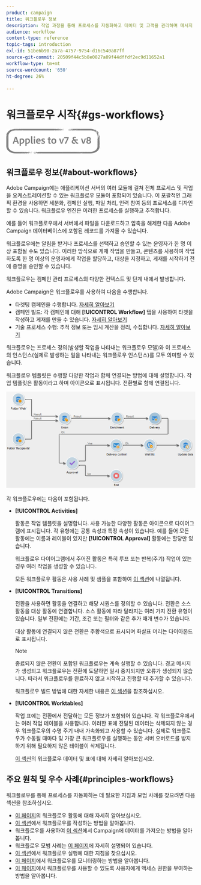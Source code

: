 ```yaml
---
product: campaign
title: 워크플로우 정보
description: 작업 과정을 통해 프로세스를 자동화하고 데이터 및 고객을 관리하며 메시지 전송 등을 수행할 수 있습니다.
audience: workflow
content-type: reference
topic-tags: introduction
exl-id: 51be6b90-2a7a-4757-9754-d16c540a87ff
source-git-commit: 20509f44c5b8e0827a09f44dffdf2ec9d11652a1
workflow-type: tm+mt
source-wordcount: '650'
ht-degree: 26%

---
```


# 워크플로우 시작{#gs-workflows}

![](../../assets/common.svg)

## 워크플로우 정보{#about-workflows}

Adobe Campaign에는 애플리케이션 서버의 여러 모듈에 걸쳐 전체 프로세스 및 작업을 오케스트레이션할 수 있는 워크플로우 모듈이 포함되어 있습니다. 이 포괄적인 그래픽 환경을 사용하면 세분화, 캠페인 실행, 파일 처리, 인력 참여 등의 프로세스를 디자인할 수 있습니다. 워크플로우 엔진은 이러한 프로세스를 실행하고 추적합니다.

예를 들어 워크플로우에서 서버에서 파일을 다운로드하고 압축을 해제한 다음 Adobe Campaign 데이터베이스에 포함된 레코드를 가져올 수 있습니다.

워크플로우에는 알림을 받거나 프로세스를 선택하고 승인할 수 있는 운영자가 한 명 이상 포함될 수도 있습니다. 이러한 방식으로 게재 작업을 만들고, 콘텐츠를 사용하여 작업하도록 한 명 이상의 운영자에게 작업을 할당하고, 대상을 지정하고, 게재를 시작하기 전에 증명을 승인할 수 있습니다.

워크플로우는 캠페인 관리 프로세스의 다양한 컨텍스트 및 단계 내에서 발생합니다.

Adobe Campaign은 워크플로우를 사용하여 다음을 수행합니다.

* 타겟팅 캠페인을 수행합니다. [자세히 알아보기](building-a-workflow.md#implementation-steps-)
* 캠페인 빌드: 각 캠페인에 대해 **[!UICONTROL Workflow]** 탭을 사용하여 타겟을 작성하고 게재를 만들 수 있습니다. [자세히 알아보기](building-a-workflow.md#campaign-workflows)
* 기술 프로세스 수행: 추적 정보 또는 임시 계산을 정리, 수집합니다. [자세히 알아보기](building-a-workflow.md#technical-workflows)

워크플로우는 프로세스 정의(발생할 작업을 나타내는 워크플로우 모델)와 이 프로세스의 인스턴스(실제로 발생하는 일을 나타내는 워크플로우 인스턴스)를 모두 의미할 수 있습니다.

워크플로우 템플릿은 수행할 다양한 작업과 함께 연결되는 방법에 대해 설명합니다. 작업 템플릿은 활동이라고 하며 아이콘으로 표시됩니다. 전환별로 함께 연결됩니다.

![](assets/example1.png)

각 워크플로우에는 다음이 포함됩니다.

* **[!UICONTROL Activities]**

   활동은 작업 템플릿을 설명합니다. 사용 가능한 다양한 활동은 아이콘으로 다이어그램에 표시됩니다. 각 유형에는 공통 속성과 특정 속성이 있습니다. 예를 들어 모든 활동에는 이름과 레이블이 있지만 **[!UICONTROL Approval]** 활동에는 할당만 있습니다.

   워크플로우 다이어그램에서 주어진 활동은 특히 루프 또는 반복(주기) 작업이 있는 경우 여러 작업을 생성할 수 있습니다.

   모든 워크플로우 활동은 사용 사례 및 샘플을 포함하여 [이 섹션](about-activities.md)에 나열됩니다.

* **[!UICONTROL Transitions]**

   전환을 사용하면 활동을 연결하고 해당 시퀀스를 정의할 수 있습니다. 전환은 소스 활동을 대상 활동에 연결합니다. 소스 활동에 따라 달라지는 여러 가지 전환 유형이 있습니다. 일부 전환에는 기간, 조건 또는 필터와 같은 추가 매개 변수가 있습니다.

   대상 활동에 연결되지 않은 전환은 주황색으로 표시되며 화살표 머리는 다이아몬드로 표시됩니다.

   >[!NOTE]
   >
   >종료되지 않은 전환이 포함된 워크플로우는 계속 실행할 수 있습니다. 경고 메시지가 생성되고 워크플로우는 전환에 도달하면 일시 중지되지만 오류가 생성되지 않습니다. 따라서 워크플로우를 완료하지 않고 시작하고 진행할 때 추가할 수 있습니다.

   워크플로우 빌드 방법에 대한 자세한 내용은 [이 섹션](building-a-workflow.md)을 참조하십시오.

* **[!UICONTROL Worktables]**

   작업 표에는 전환에서 전달하는 모든 정보가 포함되어 있습니다. 각 워크플로우에서는 여러 작업 테이블을 사용합니다. 이러한 표에 전달된 데이터는 삭제되지 않는 경우 워크플로우의 수명 주기 내내 가속화되고 사용할 수 있습니다. 실제로 워크플로우가 수동될 때마다 및 가장 큰 워크플로우를 실행하는 동안 서버 오버로드를 방지하기 위해 필요하지 않은 테이블이 삭제됩니다.

   [이 섹션](how-to-use-workflow-data.md)의 워크플로우 데이터 및 표에 대해 자세히 알아보십시오.

## 주요 원칙 및 우수 사례{#principles-workflows}

워크플로우를 통해 프로세스를 자동화하는 데 필요한 지침과 모범 사례를 찾으려면 다음 섹션을 참조하십시오.

* [이 페이지](how-to-use-workflow-data.md)의 워크플로우 활동에 대해 자세히 알아보십시오.
* [이 섹션](building-a-workflow.md)에서 워크플로우를 작성하는 방법을 알아봅니다.
* 워크플로우를 사용하여 [이 섹션](../../platform/using/import-export-workflows.md)에서 Campaign에 데이터를 가져오는 방법을 알아봅니다.
* 워크플로우 모범 사례는 [이 페이지](workflow-best-practices.md)에 자세히 설명되어 있습니다.
* [이 섹션](starting-a-workflow.md)에서 워크플로우 실행에 대한 지침을 찾으십시오.
* [이 페이지](monitoring-workflow-execution.md)에서 워크플로우를 모니터링하는 방법을 알아봅니다.
* [이 페이지](managing-rights.md)에서 워크플로우를 사용할 수 있도록 사용자에게 액세스 권한을 부여하는 방법을 알아봅니다.
